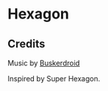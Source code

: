 Hexagon
=======

## Credits
Music by [Buskerdroid](http://www.buskerdroid.com/)

Inspired by Super Hexagon.
